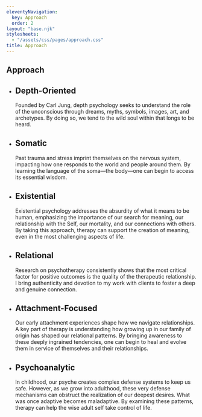 ```yaml
---
eleventyNavigation:
  key: Approach
  order: 2
layout: "base.njk"
stylesheets:
  - "/assets/css/pages/approach.css"
title: Approach
---
```


<section class="approaches">
  <div class="content">
    <h1>Approach</h1>
    <ul>
      <li>
        <h2>Depth-Oriented</h2>
        <p>
          Founded by Carl Jung, depth psychology seeks to understand the role of the unconscious through dreams, myths, symbols, images, art, and archetypes. By doing so, we tend to the wild soul within that longs to be heard.
        </p>
      </li>
      <li>
        <h2>Somatic</h2>
        <p>
          Past trauma and stress imprint themselves on the nervous system, impacting how one responds to the world and people around them. By learning the language of the soma—the body—one can begin to access its essential wisdom.
        </p>
      </li>
      <li>
        <h2>Existential</h2>
        <p>
          Existential psychology addresses the absurdity of what it means to be human, emphasizing the importance of our search for meaning, our relationship with the Self, our mortality, and our connections with others. By taking this approach, therapy can support the creation of meaning, even in the most challenging aspects of life.
        </p>
      </li>
      <li>
        <h2>Relational</h2>
        <p>
          Research on psychotherapy consistently shows that the most critical factor for positive outcomes is the quality of the therapeutic relationship. I bring authenticity and devotion to my work with clients to foster a deep and genuine connection.
        </p>
      </li>
      <li>
        <h2>Attachment-Focused</h2>
        <p>
          Our early attachment experiences shape how we navigate relationships. A key part of therapy is understanding how growing up in our family of origin has shaped our relational patterns. By bringing awareness to these deeply ingrained tendencies, one can begin to heal and evolve them in service of themselves and their relationships.
        </p>
      </li>
      <li>
        <h2>Psychoanalytic</h2>
        <p>
          In childhood, our psyche creates complex defense systems to keep us safe. However, as we grow into adulthood, these very defense mechanisms can obstruct the realization of our deepest desires. What was once adaptive becomes maladaptive. By examining these patterns, therapy can help the wise adult self take control of life.
        </p>
      </li>
    </ul>
  </div>
</section>

